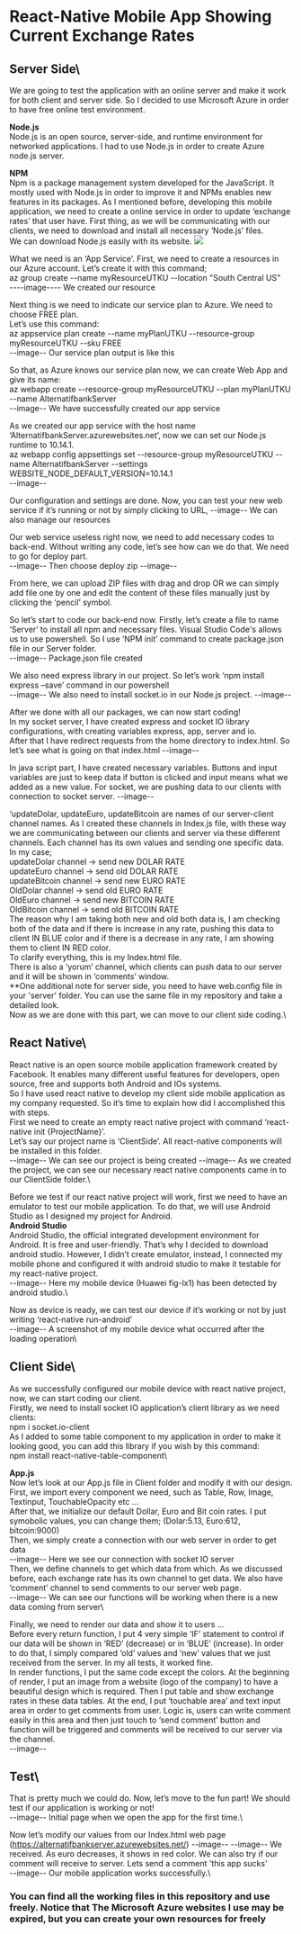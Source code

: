 # React-Native Mobile App Showing Current Exchange Rates

## Server Side\
We are going to test the application with an online server and make it work for both client and server side. So I decided to use Microsoft Azure in order to have free online test environment.

**Node.js**\
Node.js is an open source, server-side, and runtime environment for
networked applications. I had to use Node.js in order to create Azure
node.js server. 

**NPM**\
Npm is a package management system developed for the JavaScript. It
mostly used with Node.js in order to improve it and NPMs enables new
features in its packages.
As I mentioned before, developing this mobile application, we need to
create a online service in order to update ‘exchange rates’ that user
have. First thing, as we will be communicating with our
clients, we need to download and install all necessary ‘Node.js’ files.\
We can download Node.js easily with its website.
![](https://wsvincent.com/assets/images/install-node-npm-windows/img1.png)

What we need is an ‘App Service’. First, we need to create a resources in our Azure account. Let’s create it with this command;\
 az  group  create  --name  myResourceUTKU  --location  "South  Central  US"  
 ----image----
 We created our resource
 
Next thing is we need to indicate our service plan to Azure. We need to choose FREE plan.\
Let’s use this command:\
az appservice plan create --name myPlanUTKU --resource-group myResourceUTKU --sku FREE\
--image--
Our service plan output is like this

So that, as Azure knows our service plan now, we can create Web App and give its name:\
az webapp create --resource-group myResourceUTKU --plan myPlanUTKU --name AlternatifbankServer\
--image--
We have successfully created our app service

As we created our app service with the host name ‘AlternatifbankServer.azurewebsites.net’, now we can set our Node.js runtime to 10.14.1.\
az webapp config appsettings set --resource-group myResourceUTKU --name AlternatifbankServer --settings WEBSITE_NODE_DEFAULT_VERSION=10.14.1\
--image--

Our configuration and settings are done. Now, you can test your new web service if it’s running or not by simply clicking to URL\,
--image--
We can also manage our resources

Our web service useless right now, we need to add necessary codes to back-end. Without writing any code, let’s see how can we do that. We need to go for deploy part.\
--image--
Then choose deploy zip
--image--

From here, we can upload ZIP files with drag and drop OR we can
simply add file one by one and edit the content of these files manually
just by clicking the ‘pencil’ symbol.

So let’s start to code our back-end now. Firstly, let’s create a file to name
‘Server’ to install all npm and necessary files. Visual Studio Code's allows us to use powershell. So I use ‘NPM init’ command to create package.json file in our Server folder.\
--image--
Package.json file created

We also need express library in our project. So let’s work ‘npm install express –save’ command in our powershell\
--image--
We also need to install socket.io in our Node.js project.
--image--

After we done with all our packages, we can now start coding!\
In my socket server, I have created express and socket IO library configurations, with creating variables express, app, server and io.\
After that I have redirect requests from the home directory to index.html. So let’s see what is going on that index.html 
--image--

In java script part, I have created necessary variables. Buttons and input variables are just to keep data if button is clicked and input means what we added as a new value. For socket, we are pushing data to our clients with connection to socket server.
--image--

‘updateDolar, updateEuro, updateBitcoin are names of our server-client channel names. As I created these channels in Index.js file, with these way we are communicating between our clients and server via these different channels. Each channel has its own values and sending one specific data. In my case;\
updateDolar channel -> send new DOLAR RATE\
updateEuro channel -> send old DOLAR RATE\
updateBitcoin channel -> send new EURO RATE\
OldDolar channel -> send old EURO RATE\
OldEuro channel -> send new BITCOIN RATE\
OldBitcoin channel -> send old BITCOIN RATE\
The reason why I am taking both new and old both data is, I am checking both of the data and if there is increase in any rate, pushing this data to client IN BLUE color and if there is a decrease in any rate, I am showing them to client IN RED color.\
To clarify everything, this is my Index.html file.\
There is also a ‘yorum’ channel, which clients can push data to our server and it will be shown in ‘comments’ window.\
**One additional note for server side, you need to have web.config file in your 'server' folder. You can use the same file in my repository and take a detailed look.\
Now as we are done with this part, we can move to our client side coding.\

## React Native\
React native is an open source mobile application framework created by Facebook. It enables many different useful features for developers, open source, free and supports both Android and IOs systems.\
So I have used react native to develop my client side mobile application as my company requested. So it’s time to explain how did I accomplished this with steps.\
First we need to create an empty react native project with command ‘react-native init {ProjectName}’.\
Let’s say our project name is ‘ClientSide’. All react-native components will be installed in this folder.\
--image--
We can see our project is being created
--image--
As we created the project, we can see our necessary react native components came in to our ClientSide folder.\

Before we test if our react native project will work, first we need to have an emulator to test our mobile application. To do that, we will use Android Studio as I designed my project for Android.\
**Android Studio**\
Android Studio, the official integrated development environment for Android. It is free and user-friendly. That’s why I decided to download android studio. However, I didn’t create emulator, instead, I connected my mobile phone and configured it with android studio to make it testable for my react-native project.\
--image--
Here my mobile device (Huawei fig-lx1) has been detected by android studio.\

Now as device is ready, we can test our device if it’s working or not by just writing ‘react-native run-android’\
--image--
 A screenshot of my mobile device what occurred after the loading operation\
 
 ## Client Side\
 As we successfully configured our mobile device with react native project, now, we can start coding our client.\
Firstly, we need to install socket IO application’s client library as we need clients:\
npm i socket.io-client\
As I added to some table component to my application in order to make it looking good, you can add this library if you wish by this command: \
npm install react-native-table-component\

**App.js**\
Now let’s look at our App.js file in Client folder and modify it with our design. First, we import every component we need, such as Table, Row, Image, Textinput, TouchableOpacity etc …\
After that, we initialize our default Dollar, Euro and Bit coin rates. I put symobolic values, you can change them; (Dolar:5.13, Euro:612, bitcoin:9000)\
Then, we simply create a connection with our web server in order to get data\
--image--
Here we see our connection with socket IO server\
Then, we define channels to get which data from which. As we discussed before, each exchange rate has its own channel to get data. We also have ‘comment’ channel to send comments to our server web page.\
--image--
We can see our functions will be working when there is a new data coming from server\

Finally, we need to render our data and show it to users …\
Before every return function, I put 4 very simple ‘IF’ statement to control if our data will be shown in ‘RED’ (decrease) or in ‘BLUE’ (increase). In order to do that, I simply compared ‘old’ values and ‘new’ values that we just received from the server. In my all tests, it worked fine.\
In render functions, I put the same code except the colors. At the beginning of render, I put an image from a website (logo of
the company) to have a beautiful design which is required. Then I put table and show exchange rates in these data tables. At the
end, I put ‘touchable area’ and text input area in order to get comments from user. Logic is, users can write comment easily
in this area and then just touch to ‘send comment’ button and function will be triggered and comments will be received to our server via the channel.\
--image--
## Test\
That is pretty much we could do. Now, let’s move to the fun part! We should test if our application is working or not!\
--image--
Initial page when we open the app for the first time.\

Now let’s modify our values from our Index.html web page\
(https://alternatifbankserver.azurewebsites.net/)
--image--
--image--
We received. As euro decreases, it shows in red color. We can also try if our comment will receive to server. Lets send a comment 'this app sucks'\
--image--
Our mobile application works successfully.\

### You can find all the working files in this repository and use freely. Notice that The Microsoft Azure websites I use may be expired, but you can create your own resources for freely

















 
